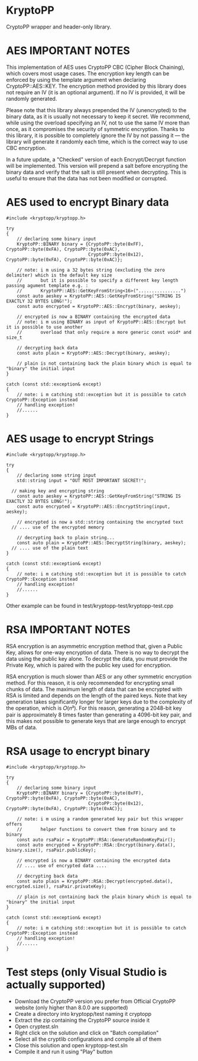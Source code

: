 # KryptoPP
CryptoPP wrapper and header-only library.


# AES IMPORTANT NOTES
This implementation of AES uses CryptoPP CBC (Cipher Block Chaining), which covers most usage cases.
The encryption key length can be enforced by using the template argument when declaring CryptoPP::AES::KEY.
The encryption method provided by this library does not require an IV (it is an optional argument). If no IV is provided, it will be randomly generated.

Please note that this library always prepended the IV (unencrypted) to the binary data, as it is usually not necessary to keep it secret.
We recommend, while using the overload specifying an IV, not to use the same IV more than once, as it compromises the security of symmetric encryption.
Thanks to this library, it is possible to completely ignore the IV by not passing it — the library will generate it randomly each time, which is the correct way to use CBC encryption.

In a future update, a "Checked" version of each Encrypt/Decrypt function will be implemented. This version will prepend a salt before encrypting the binary data and verify that the salt is still present when decrypting.
This is useful to ensure that the data has not been modified or corrupted.


# AES used to encrypt Binary data
```
#include <kryptopp/kryptopp.h>

try
{
	// declaring some binary input
	KryptoPP::BINARY binary = {CryptoPP::byte(0xFF), CryptoPP::byte(0xFA), CryptoPP::byte(0xAC),
							   CryptoPP::byte(0x12), CryptoPP::byte(0xFA), CryptoPP::byte(0xAC)};

	// note: i m using a 32 bytes string (excluding the zero delimiter) which is the default key size
	//       but it is possible to specify a different key length passing agument template e.g. :
	//       KryptoPP::AES::GetKeyFromString<16>("................")
	const auto aeskey = KryptoPP::AES::GetKeyFromString("STRING IS EXACTLY 32 BYTES LONG!");
	const auto encrypted = KryptoPP::AES::Encrypt(binary, aeskey);

	// encrypted is now a BINARY containing the encrypted data
	// note: i m using BINARY as input of KryptoPP::AES::Encrypt but it is possible to use another
	//       overload that only require a more generic const void* and size_t

	// decrypting back data
	const auto plain = KryptoPP::AES::Decrypt(binary, aeskey);

	// plain is not containing back the plain binary which is equal to "binary" the initial input
}

catch (const std::exception& except)
{
	// note: i m catching std::exception but it is possible to catch CryptoPP::Exception instead
	// handling exception!
	//......
}
```



# AES usage to encrypt Strings
```
#include <kryptopp/kryptopp.h>

try
{
	// declaring some string input
	std::string input = "OUT MOST IMPORTANT SECRET!";

  // making key and encrypting string
	const auto aeskey = KryptoPP::AES::GetKeyFromString("STRING IS EXACTLY 32 BYTES LONG!");
	const auto encrypted = KryptoPP::AES::EncryptString(input, aeskey);

	// encrypted is now a std::string containing the encrypted text
  // .... use of the encrypted memory

	// decrypting back to plain string...
	const auto plain = KryptoPP::AES::DecryptString(binary, aeskey);
  // .... use of the plain text
}

catch (const std::exception& except)
{
	// note: i m catching std::exception but it is possible to catch CryptoPP::Exception instead
	// handling exception!
	//......
}
```
Other example can be found in test/kryptopp-test/kryptopp-test.cpp



# RSA IMPORTANT NOTES
RSA encryption is an asymmetric encryption method that, given a Public Key, allows for one-way encryption of data.
There is no way to decrypt the data using the public key alone.
To decrypt the data, you must provide the Private Key, which is paired with the public key used for encryption.

RSA encryption is much slower than AES or any other symmetric encryption method. For this reason, it is only recommended for encrypting small chunks of data.
The maximum length of data that can be encrypted with RSA is limited and depends on the length of the paired keys.
Note that key generation takes significantly longer for larger keys due to the complexity of the operation, which is 𝑂(𝑛³).
For this reason, generating a 2048-bit key pair is approximately 8 times faster than generating a 4096-bit key pair, and this makes not possible to generate keys that are large enough to encrypt MBs of data.

# RSA usage to encrypt binary
```
#include <kryptopp/kryptopp.h>

try
{
	// declaring some binary input
	KryptoPP::BINARY binary = {CryptoPP::byte(0xFF), CryptoPP::byte(0xFA), CryptoPP::byte(0xAC),
							   CryptoPP::byte(0x12), CryptoPP::byte(0xFA), CryptoPP::byte(0xAC)};

	// note: i m using a random generated key pair but this wrapper offers
	//       helper functions to convert them from binary and to binary
	const auto rsaPair = KryptoPP::RSA::GenerateRandomKeyPair();
	const auto encrypted = KryptoPP::RSA::Encrypt(binary.data(), binary.size(), rsaPair.publicKey);

	// encrypted is now a BINARY containing the encrypted data
	// .... use of encrypted data ....

	// decrypting back data
	const auto plain = KryptoPP::RSA::Decrypt(encrypted.data(), encrypted.size(), rsaPair.privateKey);

	// plain is not containing back the plain binary which is equal to "binary" the initial input
}

catch (const std::exception& except)
{
	// note: i m catching std::exception but it is possible to catch CryptoPP::Exception instead
	// handling exception!
	//......
}
```







# Test steps (only Visual Studio is actually supported)
- Download the CryptoPP version you prefer from Official CryptoPP website (only higher than 8.0.0 are supported)
- Create a directory into kryptopp/test naming it cryptopp
- Extract the zip containing the CryptoPP source inside it
- Open cryptest.sln
- Right click on the solution and click on "Batch compilation"
- Select all the cryptlib configurations and compile all of them
- Close this solution and open kryptopp-test.sln
- Compile it and run it using "Play" button
